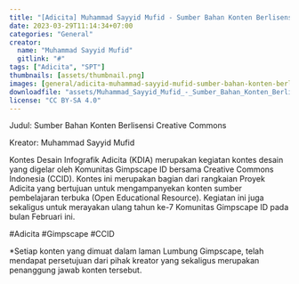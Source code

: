 ```yaml
---
title: "[Adicita] Muhammad Sayyid Mufid - Sumber Bahan Konten Berlisensi Creative Commons"
date: 2023-03-29T11:14:34+07:00
categories: "General"
creator: 
  name: "Muhammad Sayyid Mufid"
  gitlink: "#"
tags: ["Adicita", "SPT"]
thumbnails: [assets/thumbnail.png]
images: [general/adicita-muhammad-sayyid-mufid-sumber-bahan-konten-berlisensi-creative-commons/assets/thumbnail.png]
downloadfile: "assets/Muhammad_Sayyid_Mufid_-_Sumber_Bahan_Konten_Berlisensi_Creative_Commons.zip"
license: "CC BY-SA 4.0"
---
```

Judul: Sumber Bahan Konten Berlisensi Creative Commons

Kreator: Muhammad Sayyid Mufid


<!--more-->


Kontes Desain Infografik Adicita (KDIA) merupakan kegiatan kontes desain yang digelar oleh Komunitas Gimpscape ID bersama Creative Commons Indonesia (CCID). Kontes ini merupakan bagian dari rangkaian Proyek Adicita yang bertujuan untuk mengampanyekan konten sumber pembelajaran terbuka (Open Educational Resource). Kegiatan ini juga sekaligus untuk merayakan ulang tahun ke-7 Komunitas Gimpscape ID pada bulan Februari ini.

#Adicita #Gimpscape #CCID

*Setiap konten yang dimuat dalam laman Lumbung Gimpscape, telah mendapat persetujuan dari pihak kreator yang sekaligus merupakan penanggung jawab konten tersebut.
